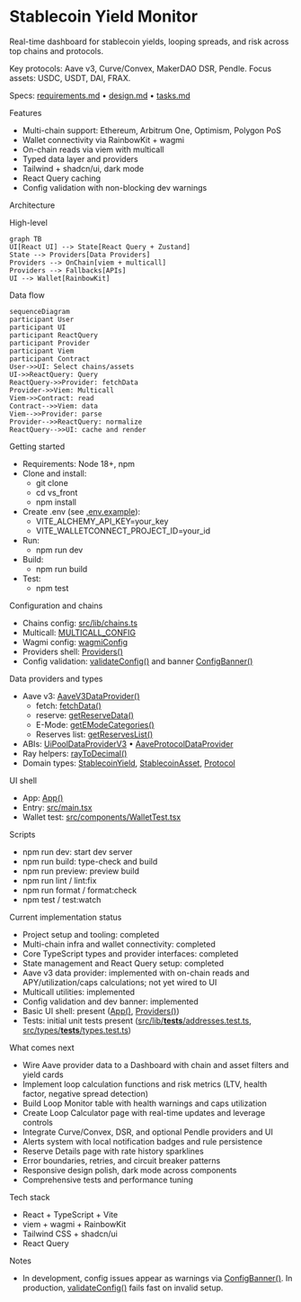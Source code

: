 # Stablecoin Yield Monitor

Real-time dashboard for stablecoin yields, looping spreads, and risk across top chains and protocols.

Key protocols: Aave v3, Curve/Convex, MakerDAO DSR, Pendle. Focus assets: USDC, USDT, DAI, FRAX.

Specs: [requirements.md](.kiro/specs/stablecoin-yield-monitor/requirements.md) • [design.md](.kiro/specs/stablecoin-yield-monitor/design.md) • [tasks.md](.kiro/specs/stablecoin-yield-monitor/tasks.md)

Features
- Multi-chain support: Ethereum, Arbitrum One, Optimism, Polygon PoS
- Wallet connectivity via RainbowKit + wagmi
- On-chain reads via viem with multicall
- Typed data layer and providers
- Tailwind + shadcn/ui, dark mode
- React Query caching
- Config validation with non-blocking dev warnings

Architecture

High-level
```mermaid
graph TB
UI[React UI] --> State[React Query + Zustand]
State --> Providers[Data Providers]
Providers --> OnChain[viem + multicall]
Providers --> Fallbacks[APIs]
UI --> Wallet[RainbowKit]
```

Data flow
```mermaid
sequenceDiagram
participant User
participant UI
participant ReactQuery
participant Provider
participant Viem
participant Contract
User->>UI: Select chains/assets
UI->>ReactQuery: Query
ReactQuery->>Provider: fetchData
Provider->>Viem: Multicall
Viem->>Contract: read
Contract-->>Viem: data
Viem-->>Provider: parse
Provider-->>ReactQuery: normalize
ReactQuery-->>UI: cache and render
```

Getting started
- Requirements: Node 18+, npm
- Clone and install:
  - git clone <repo>
  - cd vs_front
  - npm install
- Create .env (see [.env.example](.env.example)):
  - VITE_ALCHEMY_API_KEY=your_key
  - VITE_WALLETCONNECT_PROJECT_ID=your_id
- Run:
  - npm run dev
- Build:
  - npm run build
- Test:
  - npm test

Configuration and chains
- Chains config: [src/lib/chains.ts](src/lib/chains.ts:11)
- Multicall: [MULTICALL_CONFIG](src/lib/chains.ts:100)
- Wagmi config: [wagmiConfig](src/lib/wagmi.ts:19)
- Providers shell: [Providers()](src/providers/index.tsx:27)
- Config validation: [validateConfig()](src/lib/validateConfig.ts:17) and banner [ConfigBanner()](src/components/ConfigBanner.tsx:5)

Data providers and types
- Aave v3: [AaveV3DataProvider()](src/lib/providers/aave.ts:28)
  - fetch: [fetchData()](src/lib/providers/aave.ts:64)
  - reserve: [getReserveData()](src/lib/providers/aave.ts:86)
  - E-Mode: [getEModeCategories()](src/lib/providers/aave.ts:153)
  - Reserves list: [getReservesList()](src/lib/providers/aave.ts:168)
- ABIs: [UiPoolDataProviderV3](src/lib/abis/aave.ts:4) • [AaveProtocolDataProvider](src/lib/abis/aave.ts:345)
- Ray helpers: [rayToDecimal()](src/lib/abis/aave.ts:488)
- Domain types: [StablecoinYield](src/types/domain.ts:12), [StablecoinAsset](src/types/chains.ts:2), [Protocol](src/types/chains.ts:5)

UI shell
- App: [App()](src/App.tsx:6)
- Entry: [src/main.tsx](src/main.tsx)
- Wallet test: [src/components/WalletTest.tsx](src/components/WalletTest.tsx)

Scripts
- npm run dev: start dev server
- npm run build: type-check and build
- npm run preview: preview build
- npm run lint / lint:fix
- npm run format / format:check
- npm test / test:watch

Current implementation status
- Project setup and tooling: completed
- Multi-chain infra and wallet connectivity: completed
- Core TypeScript types and provider interfaces: completed
- State management and React Query setup: completed
- Aave v3 data provider: implemented with on-chain reads and APY/utilization/caps calculations; not yet wired to UI
- Multicall utilities: implemented
- Config validation and dev banner: implemented
- Basic UI shell: present ([App()](src/App.tsx:6), [Providers()](src/providers/index.tsx:27))
- Tests: initial unit tests present ([src/lib/__tests__/addresses.test.ts](src/lib/__tests__/addresses.test.ts), [src/types/__tests__/types.test.ts](src/types/__tests__/types.test.ts))

What comes next
- Wire Aave provider data to a Dashboard with chain and asset filters and yield cards
- Implement loop calculation functions and risk metrics (LTV, health factor, negative spread detection)
- Build Loop Monitor table with health warnings and caps utilization
- Create Loop Calculator page with real-time updates and leverage controls
- Integrate Curve/Convex, DSR, and optional Pendle providers and UI
- Alerts system with local notification badges and rule persistence
- Reserve Details page with rate history sparklines
- Error boundaries, retries, and circuit breaker patterns
- Responsive design polish, dark mode across components
- Comprehensive tests and performance tuning

Tech stack
- React + TypeScript + Vite
- viem + wagmi + RainbowKit
- Tailwind CSS + shadcn/ui
- React Query

Notes
- In development, config issues appear as warnings via [ConfigBanner()](src/components/ConfigBanner.tsx:5). In production, [validateConfig()](src/lib/validateConfig.ts:17) fails fast on invalid setup.
